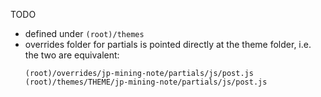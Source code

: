 
TODO

- defined under `(root)/themes`
- overrides folder for partials is pointed directly at the theme folder,
    i.e. the two are equivalent:
    ```
    (root)/overrides/jp-mining-note/partials/js/post.js
    (root)/themes/THEME/jp-mining-note/partials/js/post.js
    ```
